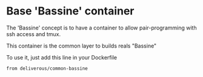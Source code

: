# Base 'Bassine' container

The 'Bassine' concept is to have a container to allow pair-programming with ssh access and tmux.

This container is the common layer to builds reals "Bassine"

To use it, just add this line in your Dockerfile

    from deliverous/common-bassine

